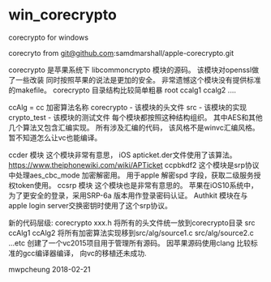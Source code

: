 # win_corecrypto
corecrypto for windows

corecryto from git@github.com:samdmarshall/apple-corecrypto.git

corecrypto 是苹果系统下 libcommoncrypto 模块的源码。 该模块对openssl做了一些改装
同时按照苹果的说法是更加的安全。 
非常遗憾这个模块没有提供标准的makefile。 
corecrypto 目录结构比较简单粗暴
root
  ccalg1
  ccalg2
  ....
  
 ccAlg = cc 加密算法名称
   corecrypto - 该模块的头文件
   src - 该模块的实现
   crypto_test - 该模块的测试文件
 每个模块都按照这种结构组织。 其中AES和其他几个算法又包含汇编实现。 所有涉及汇编的代码， 该风格不是winvc汇编风格。暂不知道怎么让vc也能编译。
 
  ccder 模块
    这个模块非常有意思， iOS apticket.der文件使用了该算法。 https://www.theiphonewiki.com/wiki/APTicket
  ccpbkdf2
    这个模块是srp协议中处理aes_cbc_mode 加密解密用。 用于apple 解密spd 字段，获取二级服务授权token使用。
  ccsrp 模块
   这个模块也是非常有意思的。 苹果在iOS10系统中，为了更安全的登录，采用SRP-6a 版本用作登录密码认证。
   Authkit 模块在与apple login server交换密钥时使用了这个srp协议。
  
 新的代码层级:
  corecrypto
     xxx.h
     将所有的头文件统一放到corecrypto目录
  src
    ccAlg1
    ccAlg2
    将所有加密算法实现移到src/alg/source1.c src/alg/source2.c ...etc 
   创建了一个vc2015项目用于管理所有源码。 因苹果源码使用clang 比较标准的gcc编译器编译， 向vc的移植还未成功.
   
   mwpcheung
   2018-02-21
